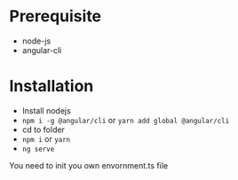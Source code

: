 # Prerequisite
* node-js
* angular-cli

# Installation
  * Install nodejs
  * `npm i -g @angular/cli` or `yarn add global @angular/cli`
  * cd to folder
  * `npm i` or `yarn`
  * `ng serve`

You need to init you own envornment.ts file
